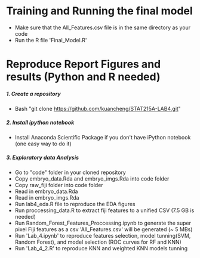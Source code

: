 
# Training and Running the final model
* Make sure that the All_Features.csv file is in the same directory as your code
* Run the R file 'Final_Model.R' 

# Reproduce Report Figures and results (Python and R needed)
#####  1. Create a repository
* Bash "git clone https://github.com/kuancheng/STAT215A-LAB4.git"

#####  2. Install ipython notebook
* Install Anaconda Scientific Package if you don't have  iPython notebook (one easy way to do it)

#####  3. Exploratory data Analysis
* Go to "code" folder in your cloned repository
* Copy embryo_data.Rda and embryo_imgs.Rda into code folder
* Copy raw_fiji folder into code folder
* Read in embryo_data.Rda 
* Read in embryo_imgs.Rda
* Run lab4_eda.R file to reproduce the EDA figures
* Run proccessing_data.R to extract fiji features to a unified CSV (7.5 GB is needed)
* Run Random_Forest_Features_Proccessing.ipynb to generate the super pixel Fiji features as a csv 'All_Features.csv' will be generated (~ 5 MBs)
* Run 'Lab_4.ipynb' to reproduce features selection, model tunning(SVM, Random Forest), and model selection (ROC curves for RF and KNN)
* Run 'Lab_4_2.R' to reproduce KNN and weighted KNN models tunning

